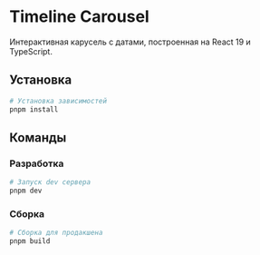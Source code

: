 # Timeline Carousel

Интерактивная карусель с датами, построенная на React 19 и TypeScript.

## Установка

```bash
# Установка зависимостей
pnpm install
```

## Команды

### Разработка

```bash
# Запуск dev сервера
pnpm dev
```

### Сборка

```bash
# Сборка для продакшена
pnpm build
```
